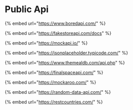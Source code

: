 # Public Api

{% embed url="https://www.boredapi.com/" %}

{% embed url="https://fakestoreapi.com/docs" %}

{% embed url="https://mockapi.io/" %}

{% embed url="https://jsonplaceholder.typicode.com/" %}

{% embed url="https://www.themealdb.com/api.php" %}

{% embed url="https://finalspaceapi.com/" %}

{% embed url="https://mockaroo.com/" %}

{% embed url="https://random-data-api.com/" %}

{% embed url="https://restcountries.com/" %}

